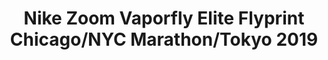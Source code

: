 ---
layout: post
title: "Nike Zoom Vaporfly Elite Flyprint Chicago/NYC Marathon/Tokyo 2019"
img: "https://stockx.imgix.net/Nike-Zoom-Vaporfly-Elite-Flyprint-Chicago-Marathon-2018-Product.jpg?fit=fill&bg=FFFFFF&w=300&h=214&auto=format,compress&trim=color&q=90&dpr=2&updated_at=1546679888"
release: "Mar 4"
new: "False"
url: "nike-zoom-vaporfly-elite-flyprint-chicago-marathon-2018"
sec0: "Similar Shoes"
name00: "LeBron X NSW Night Stadium" 
url00: "lebron-x-nsw-night-stadium"
img00: "Nike-Lebron-X-10-NSW-Night-Stadium.jpg"
name01: "Nike SB Blazer Geoff McFetridge" 
url01: "nike-sb-blazer-geoff-mcfetridge"
img01: "Nike-Blazer-SB-Geoff-McFetridge.jpg"
name02: "adidas Stan Smith Mid Jacquard Pharrell Collegiate Navy" 
url02: "adidas-stan-smith-mid-jacquard-pharrell-collegiate-navy"
img02: "Adidas-Stan-Smith-Mid-Jacquard-Pharrell-Collegiate-Navy.png"
name03: "adidas Stan Smith Mid Jacquard Pharrell Chalk White" 
url03: "adidas-stan-smith-mid-jacquard-pharrell-chalk-white"
img03: "Adidas-Stan-Smith-Mid-Jacquard-Pharrell-Chalk-White.png"
name04: "Nike SB Blazer Paul Brown" 
url04: "nike-sb-blazer-paul-brown"
img04: "Nike-Blazer-SB-Paul-Brown.jpg"

sec2: "Higher Tops"
name20: "LeBron 15 Ashes" 
url20: "nike-lebron-15-ashes"
img20: "Nike-LeBron-15-Ashes.png"
name21: "Nike Dunk SB High FiveOneO Camo" 
url21: "nike-dunk-sb-high-fivenneo-camo"
img21: "Nike-Dunk-SB-High-Fivenneo-Camo.jpg"
name22: "Jordan 5 Retro 3Lab5 Infrared" 
url22: "jordan-5-retro-3lab5-infrared"
img22: "Air-Jordan-5-Retro-3Lab5-Infrared-Product.jpg"
name23: "UA Curry 1 Dark Matter (ASG)" 
url23: "ua-curry-1-dark-matter-asg"
img23: "Under-Armour-Curry-One-Dark-Matter-All-Star.jpg"
name24: "Sneaker Madness UA Curry 1 Dark Matter (ASG)" 
url24: "sneaker-madness-ua-curry-1-dark-matter-asg"
img24: "SM-Under-Armour-Curry-One-Dark-Matter-All-Star.jpg"

sec3: "Lower Tops"
name30: "Vans Sk8-Mid Supreme Velvet Leopard Magenta" 
url30: "vans-sk8-mid-pro-supreme-velvet-leopard-magenta"
img30: "Vans-Sk8-Mid-Pro-Supreme-Velvet-Leopard-Magenta.png"
name31: "Jordan XXX1 Low Michigan" 
url31: "air-jordan-xxx1-low-michigan"
img31: "Air-Jordan-XXX1-Low-Michigan.png"
name32: "LeBron X NSW Night Stadium" 
url32: "lebron-x-nsw-night-stadium"
img32: "Nike-Lebron-X-10-NSW-Night-Stadium.jpg"
name33: "Nike SB Blazer Geoff McFetridge" 
url33: "nike-sb-blazer-geoff-mcfetridge"
img33: "Nike-Blazer-SB-Geoff-McFetridge.jpg"
name34: "Nike Dunk SB Low Hackey Sack" 
url34: "nike-dunk-sb-low-hackey-sack"
img34: "Nike-Dunk-SB-Low-Hackey-Sack.jpg"

sec4: "More Red"
name40: "Nike SB Blazer Geoff McFetridge" 
url40: "nike-sb-blazer-geoff-mcfetridge"
img40: "Nike-Blazer-SB-Geoff-McFetridge.jpg"
name41: "Nike SB Blazer Paul Brown" 
url41: "nike-sb-blazer-paul-brown"
img41: "Nike-Blazer-SB-Paul-Brown.jpg"
name42: "LeBron X NSW Night Stadium" 
url42: "lebron-x-nsw-night-stadium"
img42: "Nike-Lebron-X-10-NSW-Night-Stadium.jpg"
name43: "adidas Stan Smith Mid Jacquard Pharrell Chalk White" 
url43: "adidas-stan-smith-mid-jacquard-pharrell-chalk-white"
img43: "Adidas-Stan-Smith-Mid-Jacquard-Pharrell-Chalk-White.png"
name44: "adidas Stan Smith Mid Jacquard Pharrell Collegiate Navy" 
url44: "adidas-stan-smith-mid-jacquard-pharrell-collegiate-navy"
img44: "Adidas-Stan-Smith-Mid-Jacquard-Pharrell-Collegiate-Navy.png"

sec5: "More Blue"
name50: "Jordan XXX1 Low Marquette" 
url50: "air-jordan-xxx1-low-marquette"
img50: "Air-Jordan-XXX1-Low-Marquette.png"
name51: "Vans Sk8-Hi Odd Future Donut" 
url51: "vans-og-sk8-hi-odd-future-donut"
img51: "Vans-OG-Sk8-Hi-Odd-Future-Donut.png"
name52: "Nike Dunk SB Mid Black White Gum" 
url52: "nike-dunk-sb-mid-black-white-gum"
img52: "Nike-Dunk-SB-Mid-Black-White-Gum.jpg"
name53: "Nike Dunk SB Mid Photo Blue Ripstop" 
url53: "nike-dunk-sb-mid-photo-blue-ripstop"
img53: "Nike-Dunk-SB-Mid-Photo-Blue-Ripstop.jpg"
name54: "Nike Dunk SB Low Sequoia White Gum" 
url54: "nike-dunk-sb-low-sequoia-white-gum"
img54: "Nike-Dunk-SB-Low-Sequoia-White-Gum.jpg"

sec1: "Matching Streetwear"
name10: "Supreme Faux Fur Repeater Bomber Brown" 
url10: "supreme-faux-fur-repeater-bomber-brown"
img10: "products/streetwear/Supreme-Faux-Fur-Repeater-Bomber-Brown.jpg"
name11: "Supreme Faux Fur Repeater Bomber Dark Teal" 
url11: "supreme-faux-fur-repeater-bomber-dark-teal"
img11: "products/streetwear/Supreme-Faux-Fur-Repeater-Bomber-Teal.jpg"
name12: "Supreme Payphone Tee Black" 
url12: "supreme-payphone-tee-black"
img12: "products/streetwear/Supreme-Payphone-Tee-Black.jpg"
name13: "Supreme Suit Suit Black" 
url13: "supreme-suit-black"
img13: "products/streetwear/Supreme-Suit-Black.jpg"
name14: "Kith Nike Just Us Hoodie Navy" 
url14: "kith-nike-just-us-hoodie-navy"
img14: "products/streetwear/Kith-Nike-Just-Us-Hoodie-Navy.jpg"

---